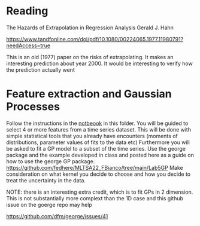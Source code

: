 # Reading
The Hazards of Extrapolation in Regression Analysis
Gerald J. Hahn

https://www.tandfonline.com/doi/pdf/10.1080/00224065.1977.11980791?needAccess=true

This is an old (1977) paper on the risks of extrapolating. It makes an interesting prediction about year 2000. It would be interesting to verify how the prediction actually went

# Feature extraction and Gaussian Processes
Follow the instructions in the [notbeook](https://github.com/fedhere/MLTSA22_FBianco/blob/main/HW7/MLTSA2022_GP_homework.ipynb) in this folder. You will be guided to select 4 or more features from a time series dataset. 
This will be done with simple statistical tools that you already have encounters (moments of distributions, parameter values of fits to the data etc)
Furthermore you will be asked to fit a GP model to a subset of the time series. Use the george package and the example developed in class and posted here as a guide on how to use the george GP package.
https://github.com/fedhere/MLTSA22_FBianco/tree/main/Lab5GP
Make consideration on what kernel you decide to choose and how you decide to treat the uncertainty in the data. 

NOTE: there is an interesting extra credit, which is to fit GPs in 2 dimension. This is not substantially more complext than the 1D case and this github issue on the goerge repo may help

https://github.com/dfm/george/issues/41

